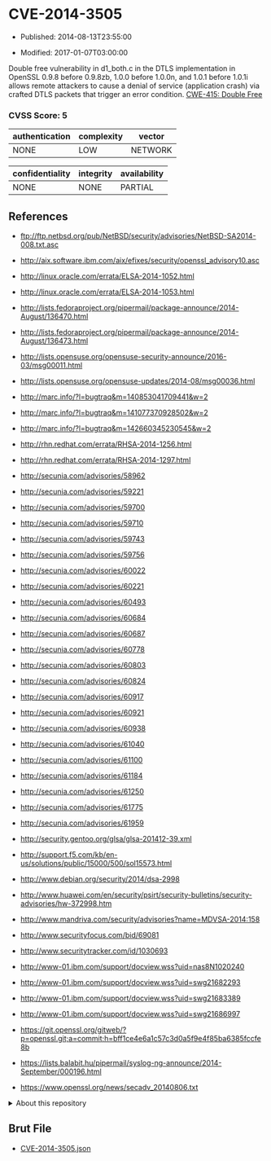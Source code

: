 # CVE-2014-3505

- Published: 2014-08-13T23:55:00

- Modified: 2017-01-07T03:00:00

Double free vulnerability in d1_both.c in the DTLS implementation in OpenSSL 0.9.8 before 0.9.8zb, 1.0.0 before 1.0.0n, and 1.0.1 before 1.0.1i allows remote attackers to cause a denial of service (application crash) via crafted DTLS packets that trigger an error condition. <a href="http://cwe.mitre.org/data/definitions/415.html" target="_blank">CWE-415: Double Free</a>

### CVSS Score: **5**

| authentication | complexity | vector |
| --- | --- | --- |
| NONE | LOW | NETWORK |

| confidentiality | integrity | availability |
| --- | --- | --- |
| NONE | NONE | PARTIAL |

## References

* ftp://ftp.netbsd.org/pub/NetBSD/security/advisories/NetBSD-SA2014-008.txt.asc

* http://aix.software.ibm.com/aix/efixes/security/openssl_advisory10.asc

* http://linux.oracle.com/errata/ELSA-2014-1052.html

* http://linux.oracle.com/errata/ELSA-2014-1053.html

* http://lists.fedoraproject.org/pipermail/package-announce/2014-August/136470.html

* http://lists.fedoraproject.org/pipermail/package-announce/2014-August/136473.html

* http://lists.opensuse.org/opensuse-security-announce/2016-03/msg00011.html

* http://lists.opensuse.org/opensuse-updates/2014-08/msg00036.html

* http://marc.info/?l=bugtraq&m=140853041709441&w=2

* http://marc.info/?l=bugtraq&m=141077370928502&w=2

* http://marc.info/?l=bugtraq&m=142660345230545&w=2

* http://rhn.redhat.com/errata/RHSA-2014-1256.html

* http://rhn.redhat.com/errata/RHSA-2014-1297.html

* http://secunia.com/advisories/58962

* http://secunia.com/advisories/59221

* http://secunia.com/advisories/59700

* http://secunia.com/advisories/59710

* http://secunia.com/advisories/59743

* http://secunia.com/advisories/59756

* http://secunia.com/advisories/60022

* http://secunia.com/advisories/60221

* http://secunia.com/advisories/60493

* http://secunia.com/advisories/60684

* http://secunia.com/advisories/60687

* http://secunia.com/advisories/60778

* http://secunia.com/advisories/60803

* http://secunia.com/advisories/60824

* http://secunia.com/advisories/60917

* http://secunia.com/advisories/60921

* http://secunia.com/advisories/60938

* http://secunia.com/advisories/61040

* http://secunia.com/advisories/61100

* http://secunia.com/advisories/61184

* http://secunia.com/advisories/61250

* http://secunia.com/advisories/61775

* http://secunia.com/advisories/61959

* http://security.gentoo.org/glsa/glsa-201412-39.xml

* http://support.f5.com/kb/en-us/solutions/public/15000/500/sol15573.html

* http://www.debian.org/security/2014/dsa-2998

* http://www.huawei.com/en/security/psirt/security-bulletins/security-advisories/hw-372998.htm

* http://www.mandriva.com/security/advisories?name=MDVSA-2014:158

* http://www.securityfocus.com/bid/69081

* http://www.securitytracker.com/id/1030693

* http://www-01.ibm.com/support/docview.wss?uid=nas8N1020240

* http://www-01.ibm.com/support/docview.wss?uid=swg21682293

* http://www-01.ibm.com/support/docview.wss?uid=swg21683389

* http://www-01.ibm.com/support/docview.wss?uid=swg21686997

* https://git.openssl.org/gitweb/?p=openssl.git;a=commit;h=bff1ce4e6a1c57c3d0a5f9e4f85ba6385fccfe8b

* https://lists.balabit.hu/pipermail/syslog-ng-announce/2014-September/000196.html

* https://www.openssl.org/news/secadv_20140806.txt

<details>
<summary>About this repository</summary> 

  This repository is part of the project [Live Hack CVE](https://github.com/Live-Hack-CVE). Main website can be found [www.live-hack.org](https://www.live-hack.org) 
  
  Made by [Sn0wAlice](https://github.com/Sn0wAlice) for the people that care about security and need to have a feed of the latest CVEs. Hope you enjoy it, don't forget to star the repo and follow me on [Twitter](https://twitter.com/Sn0wAlice) and [Github](https://github.com/Sn0wAlice). And that is my [personnal website](https://www.alice-snow.me/)

  - [Home Page](https://github.com/Live-Hack-CVE)
  - [Framework](https://github.com/Live-Hack-CVE/cve-framework)
  - [CVE database](https://github.com/Live-Hack-CVE/full_database)
  - [Changelog](https://github.com/Live-Hack-CVE/Changelog)
</details>

## Brut File

* [CVE-2014-3505.json](https://raw.githubusercontent.com/Live-Hack-CVE/full_database/main/cves/2014/CVE-2014-3505.json)

